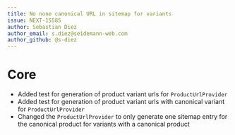 ```yaml
---
title: No none canonical URL in sitemap for variants
issue: NEXT-15585
author: Sebastian Diez
author_email: s.diez@seidemann-web.com
author_github: @s-diez
---
```

# Core
* Added test for generation of product variant urls for `ProductUrlProvider`
* Added test for generation of product variant urls with canonical variant for `ProductUrlProvider`
* Changed the `ProductUrlProvider` to only generate one sitemap entry for the canonical product for variants with a canonical product
